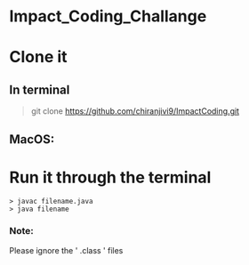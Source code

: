 # Impact_Coding_Challange

# Clone it
## In terminal
>git clone https://github.com/chiranjivi9/ImpactCoding.git

## MacOS:
# Run it through the terminal

```
> javac filename.java
> java filename
```

### Note: 
Please ignore the ' .class ' files
